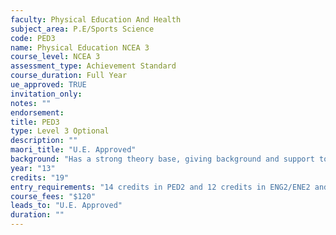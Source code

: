 ```yaml
---
faculty: Physical Education And Health
subject_area: P.E/Sports Science
code: PED3
name: Physical Education NCEA 3
course_level: NCEA 3
assessment_type: Achievement Standard
course_duration: Full Year
ue_approved: TRUE
invitation_only: 
notes: ""
endorsement: 
title: PED3
type: Level 3 Optional
description: ""
maori_title: "U.E. Approved"
background: "Has a strong theory base, giving background and support to participation in physical activities. Examines the relationships between physical activity, lifestyle and well-being. Focuses on the acquisition and development of physical skills and the place of sport in society. Students will plan and evaluate a personalised exercise programme; develop and perform skills; examine the factors affecting performance of these skills; appraise the performance of self and others; apply these skills in a practical setting."
year: "13"
credits: "19"
entry_requirements: "14 credits in PED2 and 12 credits in ENG2/ENE2 and HOF/TIC approval."
course_fees: "$120"
leads_to: "U.E. Approved"
duration: ""
---
```


